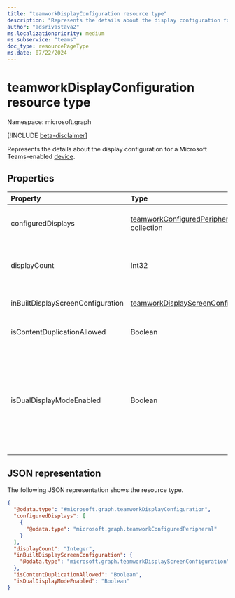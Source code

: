 ```yaml
---
title: "teamworkDisplayConfiguration resource type"
description: "Represents the details about the display configuration for a Microsoft Teams-enabled device."
author: "adsrivastava2"
ms.localizationpriority: medium
ms.subservice: "teams"
doc_type: resourcePageType
ms.date: 07/22/2024
---
```


# teamworkDisplayConfiguration resource type

Namespace: microsoft.graph

[!INCLUDE [beta-disclaimer](../../includes/beta-disclaimer.md)]

Represents the details about the display configuration for a Microsoft Teams-enabled [device](../resources/teamworkdevice.md).

## Properties
|Property|Type|Description|
|:---|:---|:---|
|configuredDisplays|[teamworkConfiguredPeripheral](../resources/teamworkconfiguredperipheral.md) collection|The list of configured displays. Applicable only for Microsoft Teams Rooms devices.|
|displayCount|Int32|Total number of connected displays, including the inbuilt display. Applicable only for Teams Rooms devices.|
|inBuiltDisplayScreenConfiguration|[teamworkDisplayScreenConfiguration](../resources/teamworkdisplayscreenconfiguration.md)|Configuration for the inbuilt display. Not applicable for Teams Rooms devices.|
|isContentDuplicationAllowed|Boolean|`True` if content duplication is allowed. Applicable only for Teams Rooms devices.|
|isDualDisplayModeEnabled|Boolean|`True` if dual display mode is enabled. If **isDualDisplayModeEnabled** is `true`, then the content will be displayed on both front of room screens instead of just the one screen, when it is shared via the HDMI ingest module on the Microsoft Teams Rooms device. Applicable only for Teams Rooms devices.|


## JSON representation
The following JSON representation shows the resource type.
<!-- {
  "blockType": "resource",
  "@odata.type": "microsoft.graph.teamworkDisplayConfiguration"
}
-->
``` json
{
  "@odata.type": "#microsoft.graph.teamworkDisplayConfiguration",
  "configuredDisplays": [
    {
      "@odata.type": "microsoft.graph.teamworkConfiguredPeripheral"
    }
  ],
  "displayCount": "Integer",
  "inBuiltDisplayScreenConfiguration": {
    "@odata.type": "microsoft.graph.teamworkDisplayScreenConfiguration"
  },
  "isContentDuplicationAllowed": "Boolean",
  "isDualDisplayModeEnabled": "Boolean"
}
```

